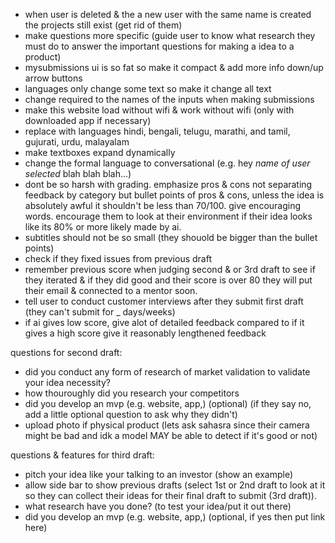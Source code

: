 - when user is deleted & the a new user with the same name is created the projects still exist (get rid of them)
- make questions more specific (guide user to know what research they must do to answer the important questions for making a idea to a product)
- mysubmissions ui is so fat so make it compact & add more info down/up arrow buttons
- languages only change some text so make it change all text
- change required to the names of the inputs when making submissions
- make this website load without wifi & work without wifi (only with downloaded app if necessary)
- replace with languages hindi, bengali, telugu, marathi, and tamil, gujurati, urdu, malayalam
- make textboxes expand dynamically
- change the formal language to conversational (e.g. hey *name of user selected* blah blah blah...)
- dont be so harsh with grading. emphasize pros & cons not separating feedback by category but bullet points of pros & cons, unless the idea is absolutely awful it shouldn't be less than 70/100. give encouraging words. encourage them to look at their environment if their idea looks like its 80% or more likely made by ai.
- subtitles should not be so small (they shouold be bigger than the bullet points)
- check if they fixed issues from previous draft
- remember previous score when judging second & or 3rd draft to see if they iterated  & if they did good and their score is over 80 they will put their email & connected to a mentor soon.
- tell user to conduct customer interviews after they submit first draft (they can't submit for _ days/weeks)
- if ai gives low score, give alot of detailed feedback compared to if it gives a high score give it reasonably lengthened feedback

questions for second draft:
- did you conduct any form of research of market validation to validate your idea necessity?
- how thouroughly did you research your competitors
- did you develop an mvp (e.g. website, app,) (optional) (if they say no, add a little optional question to ask why they didn't)
- upload photo if physical product (lets ask sahasra since their camera might be bad and idk a model MAY be able to detect if it's good or not)

questions & features for third draft:
- pitch your idea like your talking to an investor (show an example)
- allow side bar to show previous drafts (select 1st or 2nd draft to look at it so they can collect their ideas for their final draft to submit (3rd draft)).
- what research have you done? (to test your idea/put it out there)
- did you develop an mvp (e.g. website, app,) (optional, if yes then put link here)
